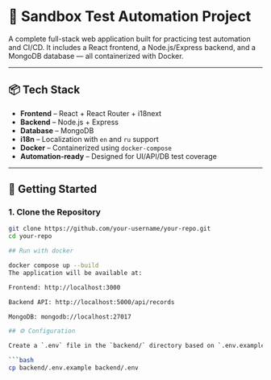 # 🧪 Sandbox Test Automation Project

A complete full-stack web application built for practicing test automation and CI/CD. It includes a React frontend, a Node.js/Express backend, and a MongoDB database — all containerized with Docker.

---

## 📦 Tech Stack

- **Frontend** – React + React Router + i18next
- **Backend** – Node.js + Express
- **Database** – MongoDB
- **i18n** – Localization with `en` and `ru` support
- **Docker** – Containerized using `docker-compose`
- **Automation-ready** – Designed for UI/API/DB test coverage

---

## 🚀 Getting Started

### 1. Clone the Repository

```bash
git clone https://github.com/your-username/your-repo.git
cd your-repo

## Run with docker

docker compose up --build
The application will be available at:

Frontend: http://localhost:3000

Backend API: http://localhost:5000/api/records

MongoDB: mongodb://localhost:27017

## ⚙️ Configuration

Create a `.env` file in the `backend/` directory based on `.env.example`:

```bash
cp backend/.env.example backend/.env
